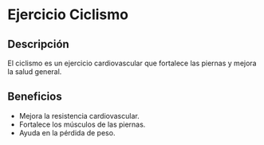 # Ejercicio Ciclismo

## Descripción
El ciclismo es un ejercicio cardiovascular que fortalece las piernas y mejora la salud general.

## Beneficios
- Mejora la resistencia cardiovascular.
- Fortalece los músculos de las piernas.
- Ayuda en la pérdida de peso.